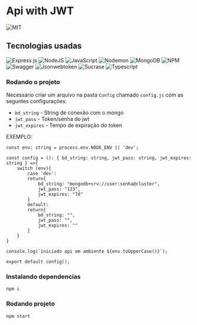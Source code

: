 # Api with JWT

![MIT](https://img.shields.io/github/license/jeangondorek/api-rest-nodejs?style=for-the-badge)

## Tecnologias usadas

![Express.js](https://img.shields.io/badge/express.js-%23404d59.svg?style=for-the-badge&logo=express&logoColor=%2361DAFB)
![NodeJS](https://img.shields.io/badge/node.js-6DA55F?style=for-the-badge&logo=node.js&logoColor=white)
![JavaScript](https://img.shields.io/badge/javascript-%23323330.svg?style=for-the-badge&logo=javascript&logoColor=%23F7DF1E)
![Nodemon](https://img.shields.io/badge/NODEMON-%23323330.svg?style=for-the-badge&logo=nodemon&logoColor=%BBDEAD)
![MongoDB](https://img.shields.io/badge/MongoDB-%234ea94b.svg?style=for-the-badge&logo=mongodb&logoColor=white)
![NPM](https://img.shields.io/badge/NPM-%23CB3837.svg?style=for-the-badge&logo=npm&logoColor=white)
![Swagger](https://img.shields.io/badge/-Swagger-%23Clojure?style=for-the-badge&logo=swagger&logoColor=white)
![Jsonwebtoken](https://img.shields.io/badge/json%20web%20tokens-323330?style=for-the-badge&logo=json-web-tokens&logoColor=pink)
![Sucrase](https://img.shields.io/badge/Sucrase-%23ED8B00.svg?style=for-the-badge&logo=Sucrase&logoColor=white)
![Typescript](https://img.shields.io/badge/TypeScript-007ACC?style=for-the-badge&logo=typescript&logoColor=white)

### Rodando o projeto

Necessário criar um arquivo na pasta `Config` chamado `config.js` com as seguntes configurações.

- `bd_string` - String de conexão com o mongo
- `jwt_pass` - Token/senha do jwt
- `jwt_expires` - Tempo de expiração do token

EXEMPLO: 
```
const env: string = process.env.NODE_ENV || 'dev';

const config = (): { bd_string: string, jwt_pass: string, jwt_expires: string } =>{
    switch (env){
        case 'dev':
        return{
            bd_string: "mongodb+srv://user:senha@cluster",
            jwt_pass: "123",
            jwt_expires: "7d"
        }
        default:
        return{
            bd_string: "",
            jwt_pass: "",
            jwt_expires: ""
        }
    }
}

console.log(`iniciado api em ambiente ${env.toUpperCase()}`);

export default config();

```

### Instalando dependencias

```
npm i
```

### Rodando projeto

```
npm start
```
